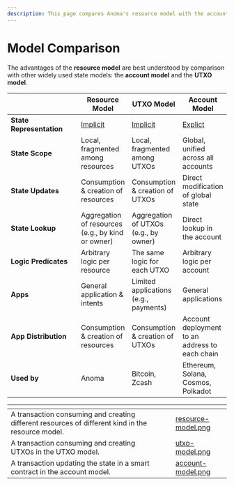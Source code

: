 ```yaml
---
description: This page compares Anoma's resource model with the account and UTXO model.
---
```


# Model Comparison

The advantages of the **resource model** are best understood by comparison with other widely used state models: the **account model** and the **UTXO model**.

<table><thead><tr><th width="162"></th><th>Resource Model</th><th>UTXO Model</th><th>Account Model</th></tr></thead><tbody><tr><td><strong>State Representation</strong></td><td><a data-footnote-ref href="#user-content-fn-1">Implicit</a></td><td><a data-footnote-ref href="#user-content-fn-2">Implicit</a></td><td><a data-footnote-ref href="#user-content-fn-3">Explict</a></td></tr><tr><td><strong>State Scope</strong></td><td>Local, fragmented among resources</td><td>Local, fragmented among UTXOs</td><td>Global, unified across all accounts</td></tr><tr><td><strong>State Updates</strong></td><td>Consumption &#x26; creation of resources</td><td>Consumption &#x26; creation of UTXOs</td><td>Direct modification of global state</td></tr><tr><td><strong>State Lookup</strong></td><td>Aggregation of  resources (e.g., by kind or owner)</td><td>Aggregation of UTXOs (e.g., by owner)</td><td>Direct lookup in the account</td></tr><tr><td><strong>Logic Predicates</strong></td><td>Arbitrary logic per resource</td><td>The same logic for each UTXO</td><td>Arbitrary logic per account</td></tr><tr><td><strong>Apps</strong></td><td>General application &#x26; intents</td><td>Limited applications (e.g., payments)</td><td>General applications</td></tr><tr><td><strong>App Distribution</strong></td><td>Consumption &#x26; creation of resources</td><td>Consumption &#x26; creation of UTXOs</td><td>Account deployment to an address to each chain</td></tr><tr><td><strong>Used by</strong></td><td>Anoma</td><td>Bitcoin, Zcash</td><td>Ethereum, Solana, Cosmos, Polkadot</td></tr></tbody></table>

<table data-view="cards"><thead><tr><th></th><th></th><th></th><th data-hidden data-card-cover data-type="files"></th></tr></thead><tbody><tr><td>A transaction consuming and creating different resources of different kind in the resource model.</td><td></td><td></td><td><a href="../../.gitbook/assets/resource-model.png">resource-model.png</a></td></tr><tr><td>A transaction consuming and creating UTXOs in the UTXO model.</td><td></td><td></td><td><a href="../../.gitbook/assets/utxo-model.png">utxo-model.png</a></td></tr><tr><td>A transaction updating the state in a smart contract in the account model.</td><td></td><td></td><td><a href="../../.gitbook/assets/account-model.png">account-model.png</a></td></tr></tbody></table>



[^1]: Example:\
    A balance of a certain resource kind is not explicit, but implicitly represented by the set of all resources of this kind owned by a certain owner.

[^2]: Example:\
    A balance is not explicit, but implicitly represented by the set of all UTXOs of this owner.

[^3]: Example:

    A balance in a balance mapping in a smart contract.
